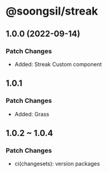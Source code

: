 # @soongsil/streak

## 1.0.0 (2022-09-14)

### Patch Changes

- Added: Streak Custom component

## 1.0.1

### Patch Changes

- Added: Grass

## 1.0.2 ~ 1.0.4

### Patch Changes

- ci(changesets): version packages

